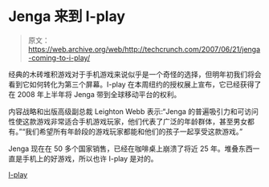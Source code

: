 # Jenga 来到 I-play

> 原文：<https://web.archive.org/web/http://techcrunch.com/2007/06/21/jenga-coming-to-i-play/>

经典的木砖堆积游戏对于手机游戏来说似乎是一个奇怪的选择，但明年初我们将会看到它如何转化为第三个屏幕。I-play 在本周纽约的授权展上宣布，它已经获得了在 2008 年上半年将 Jenga 带到全球移动平台的权利。

内容战略和出版高级副总裁 Leighton Webb 表示:“Jenga 的普遍吸引力和可访问性使这款游戏非常适合手机游戏玩家，他们代表了广泛的年龄群体，甚至男女都有。”“我们希望所有年龄段的游戏玩家都能和他们的孩子一起享受这款游戏。”

Jenga 现在在 50 多个国家销售，已经在咖啡桌上崩溃了将近 25 年。堆叠东西一直是手机上的好游戏，所以也许 I-play 是对的。

[I-play](https://web.archive.org/web/20210120173746/http://www.i-play.com/)